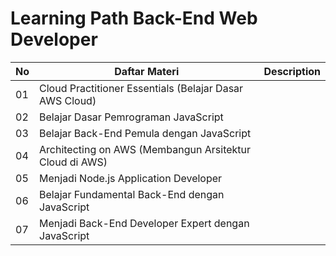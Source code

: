 # Learning Path Back-End Web Developer

| No  | Daftar Materi  | Description |
| --- | ------------- | ------------- |
| 01  | Cloud Practitioner Essentials (Belajar Dasar AWS Cloud)  |   |
| 02  | Belajar Dasar Pemrograman JavaScript  |   |
| 03  | Belajar Back-End Pemula dengan JavaScript  |   |
| 04  | Architecting on AWS (Membangun Arsitektur Cloud di AWS)  |   |
| 05  | Menjadi Node.js Application Developer  |   |
| 06  | Belajar Fundamental Back-End dengan JavaScript  |   |
| 07  | Menjadi Back-End Developer Expert dengan JavaScript  |   |
